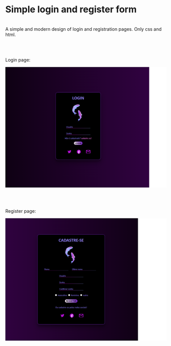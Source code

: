 # Simple login and register form
<br>A simple and modern design of login and registration pages. Only css and html.

<br>
<br>
 
Login page:

![login_page](https://github.com/1PauloRod/simple-login-and-register-form/blob/master/login_page.png)

  <br>
  <br>
  
Register page: 

![register_page](https://github.com/1PauloRod/simple-login-and-register-form/blob/master/register_page.png)



